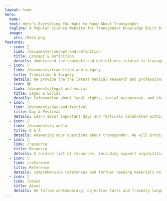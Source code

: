 ```yaml
---
layout: home
hero:
  name: 
  text: Here's Everything You Want to Know About Transgender
  tagline: A Popular Science Website for Transgender Knowledge Built by the Trans Community
  image:
    src: /hero.png
features:
  - icon: 📑
    link: /documents/concept-and-definition
    title: Concept & Definition
    details: Understand the concepts and definitions related to transgender, as well as transgender medical information.
  - icon: 💉
    link: /documents/transition-and-surgery
    title: Transition & Surgery
    details: We provide the the latest medical research and professional opinions to help you deeply understand the transgender community.
  - icon: 📚
    link: /documents/legal-and-social
    title: Legal & Social
    details: Information about legal rights, social acceptance, and challenges faced by the transgender community.
  - icon: 🎊
    link: /documents/day-and-festival
    title: Day & Festival
    details: Learn about important days and festivals celebrated within the transgender community.
  - icon: 💬
    link: /documents/q-and-a
    title: Q & A
    details: Answering your questions about transgender. We will provide you with exact and specific answers to help dispel misunderstandings and prejudices of transgender.
  - icon: 🔗
    link: /resource
    title: Resource
    details: A curated list of resources, including support organizations, helplines, and educational materials.
  - icon: 📖
    link: /reference
    title: Reference
    details: Comprehensive references and further reading materials on transgender-related topics.
  - icon: 🌈
    link: /about
    title: About
    details: We follow contemporary, objective facts and friendly language to provide more inclusive content.
---
```

